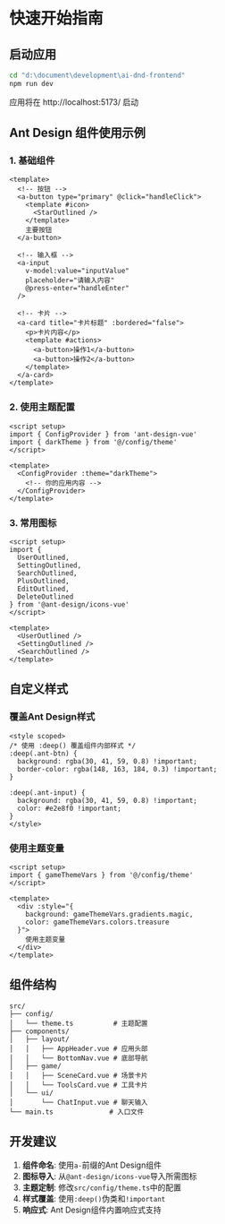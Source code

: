 # 快速开始指南

## 启动应用

```bash
cd "d:\document\development\ai-dnd-frontend"
npm run dev
```

应用将在 http://localhost:5173/ 启动

## Ant Design 组件使用示例

### 1. 基础组件

```vue
<template>
  <!-- 按钮 -->
  <a-button type="primary" @click="handleClick">
    <template #icon>
      <StarOutlined />
    </template>
    主要按钮
  </a-button>

  <!-- 输入框 -->
  <a-input 
    v-model:value="inputValue" 
    placeholder="请输入内容"
    @press-enter="handleEnter"
  />

  <!-- 卡片 -->
  <a-card title="卡片标题" :bordered="false">
    <p>卡片内容</p>
    <template #actions>
      <a-button>操作1</a-button>
      <a-button>操作2</a-button>
    </template>
  </a-card>
</template>
```

### 2. 使用主题配置

```vue
<script setup>
import { ConfigProvider } from 'ant-design-vue'
import { darkTheme } from '@/config/theme'
</script>

<template>
  <ConfigProvider :theme="darkTheme">
    <!-- 你的应用内容 -->
  </ConfigProvider>
</template>
```

### 3. 常用图标

```vue
<script setup>
import {
  UserOutlined,
  SettingOutlined,
  SearchOutlined,
  PlusOutlined,
  EditOutlined,
  DeleteOutlined
} from '@ant-design/icons-vue'
</script>

<template>
  <UserOutlined />
  <SettingOutlined />
  <SearchOutlined />
</template>
```

## 自定义样式

### 覆盖Ant Design样式

```vue
<style scoped>
/* 使用 :deep() 覆盖组件内部样式 */
:deep(.ant-btn) {
  background: rgba(30, 41, 59, 0.8) !important;
  border-color: rgba(148, 163, 184, 0.3) !important;
}

:deep(.ant-input) {
  background: rgba(30, 41, 59, 0.8) !important;
  color: #e2e8f0 !important;
}
</style>
```

### 使用主题变量

```vue
<script setup>
import { gameThemeVars } from '@/config/theme'
</script>

<template>
  <div :style="{ 
    background: gameThemeVars.gradients.magic,
    color: gameThemeVars.colors.treasure 
  }">
    使用主题变量
  </div>
</template>
```

## 组件结构

```
src/
├── config/
│   └── theme.ts          # 主题配置
├── components/
│   ├── layout/
│   │   ├── AppHeader.vue # 应用头部
│   │   └── BottomNav.vue # 底部导航
│   ├── game/
│   │   ├── SceneCard.vue # 场景卡片
│   │   └── ToolsCard.vue # 工具卡片
│   └── ui/
│       └── ChatInput.vue # 聊天输入
└── main.ts              # 入口文件
```

## 开发建议

1. **组件命名**: 使用`a-`前缀的Ant Design组件
2. **图标导入**: 从`@ant-design/icons-vue`导入所需图标
3. **主题定制**: 修改`src/config/theme.ts`中的配置
4. **样式覆盖**: 使用`:deep()`伪类和`!important`
5. **响应式**: Ant Design组件内置响应式支持
